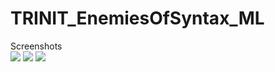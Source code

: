 # TRINIT_EnemiesOfSyntax_ML

Screenshots<br>
<img src="https://i.imgur.com/ywSRwCA.jpg" />
<img src="https://i.imgur.com/zophvZb.jpg" />
<img src="https://i.imgur.com/NMEZTQp.jpg" />
